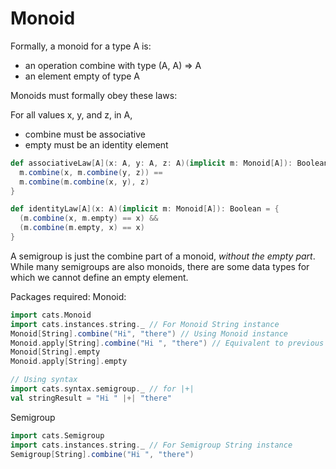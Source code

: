 # Monoid
Formally, a monoid for a type A is:
* an operation combine with type (A, A) => A
* an element empty of type A

Monoids must formally obey these laws: 

For all values x, y, and z, in A, 
* combine must be associative 
* empty must be an identity element

```scala
def associativeLaw[A](x: A, y: A, z: A)(implicit m: Monoid[A]): Boolean = {
  m.combine(x, m.combine(y, z)) ==
  m.combine(m.combine(x, y), z)
}

def identityLaw[A](x: A)(implicit m: Monoid[A]): Boolean = {
  (m.combine(x, m.empty) == x) &&
  (m.combine(m.empty, x) == x)
}
```

A semigroup is just the combine part of a monoid, *without the empty part*. While many semigroups are also monoids, there are some data types for which
we cannot define an empty element.

Packages required:
Monoid:
```scala
import cats.Monoid
import cats.instances.string._ // For Monoid String instance
Monoid[String].combine("Hi", "there") // Using Monoid instance
Monoid.apply[String].combine("Hi ", "there") // Equivalent to previous line
Monoid[String].empty
Monoid.apply[String].empty

// Using syntax
import cats.syntax.semigroup._ // for |+|
val stringResult = "Hi " |+| "there"

```

Semigroup
```scala
import cats.Semigroup
import cats.instances.string._ // For Semigroup String instance
Semigroup[String].combine("Hi ", "there")
```
